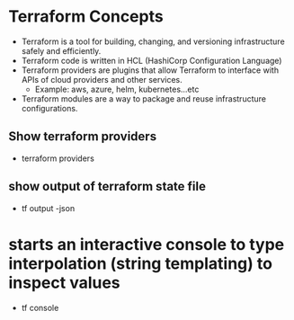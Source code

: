 # Terraform Concepts
- Terraform is a tool for building, changing, and versioning infrastructure safely and efficiently.
- Terraform code is written in HCL (HashiCorp Configuration Language)
- Terraform providers are plugins that allow Terraform to interface with APIs of cloud providers and other services.
    - Example: aws, azure, helm, kubernetes...etc
- Terraform modules are a way to package and reuse infrastructure configurations.

## Show terraform providers
- terraform providers
## show output of terraform state file
- tf output -json

# starts an interactive console to type interpolation (string templating) to inspect values
- tf console